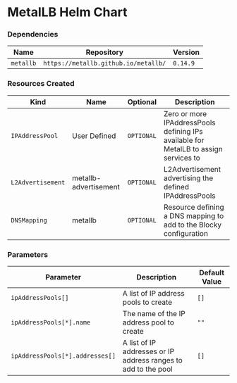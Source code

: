 # MetalLB Helm Chart

### Dependencies

| Name      | Repository                           | Version  |
| --------- | ------------------------------------ | -------- |
| `metallb` | `https://metallb.github.io/metallb/` | `0.14.9` |

### Resources Created

| Kind              | Name                  | Optional   | Description                                                                          |
| ----------------- | --------------------- | ---------- | ------------------------------------------------------------------------------------ |
| `IPAddressPool`   | User Defined          | `OPTIONAL` | Zero or more IPAddressPools defining IPs available for MetalLB to assign services to |
| `L2Advertisement` | metallb-advertisement | `OPTIONAL` | L2Advertisement advertising the defined IPAddressPools                               |
| `DNSMapping`      | metallb               | `OPTIONAL` | Resource defining a DNS mapping to add to the Blocky configuration                   |

### Parameters
| Parameter                       | Description                                                    | Default Value |
| ------------------------------- | -------------------------------------------------------------- | ------------- |
| `ipAddressPools[]`              | A list of IP address pools to create                           | `[]`          |
| `ipAddressPools[*].name`        | The name of the IP address pool to create                      | `""`          |
| `ipAddressPools[*].addresses[]` | A list of IP addresses or IP address ranges to add to the pool | `[]`          |
